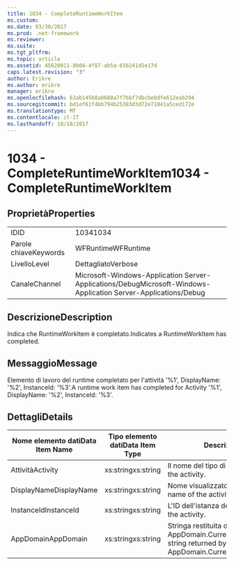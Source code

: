 ```yaml
---
title: 1034 - CompleteRuntimeWorkItem
ms.custom: 
ms.date: 03/30/2017
ms.prod: .net-framework
ms.reviewer: 
ms.suite: 
ms.tgt_pltfrm: 
ms.topic: article
ms.assetid: 45620011-8b04-4f87-ab5a-65b24145e17d
caps.latest.revision: "3"
author: Erikre
ms.author: erikre
manager: erikre
ms.openlocfilehash: 63ab145b8a0688a7f7bbf7dbcbe8dfe612eab294
ms.sourcegitcommit: bd1ef61f4bb794b25383d3d72e71041a5ced172e
ms.translationtype: MT
ms.contentlocale: it-IT
ms.lasthandoff: 10/18/2017
---
```

# <a name="1034---completeruntimeworkitem"></a><span data-ttu-id="0863e-102">1034 - CompleteRuntimeWorkItem</span><span class="sxs-lookup"><span data-stu-id="0863e-102">1034 - CompleteRuntimeWorkItem</span></span>
## <a name="properties"></a><span data-ttu-id="0863e-103">Proprietà</span><span class="sxs-lookup"><span data-stu-id="0863e-103">Properties</span></span>  
  
|||  
|-|-|  
|<span data-ttu-id="0863e-104">ID</span><span class="sxs-lookup"><span data-stu-id="0863e-104">ID</span></span>|<span data-ttu-id="0863e-105">1034</span><span class="sxs-lookup"><span data-stu-id="0863e-105">1034</span></span>|  
|<span data-ttu-id="0863e-106">Parole chiave</span><span class="sxs-lookup"><span data-stu-id="0863e-106">Keywords</span></span>|<span data-ttu-id="0863e-107">WFRuntime</span><span class="sxs-lookup"><span data-stu-id="0863e-107">WFRuntime</span></span>|  
|<span data-ttu-id="0863e-108">Livello</span><span class="sxs-lookup"><span data-stu-id="0863e-108">Level</span></span>|<span data-ttu-id="0863e-109">Dettagliato</span><span class="sxs-lookup"><span data-stu-id="0863e-109">Verbose</span></span>|  
|<span data-ttu-id="0863e-110">Canale</span><span class="sxs-lookup"><span data-stu-id="0863e-110">Channel</span></span>|<span data-ttu-id="0863e-111">Microsoft-Windows-Application Server-Applications/Debug</span><span class="sxs-lookup"><span data-stu-id="0863e-111">Microsoft-Windows-Application Server-Applications/Debug</span></span>|  
  
## <a name="description"></a><span data-ttu-id="0863e-112">Descrizione</span><span class="sxs-lookup"><span data-stu-id="0863e-112">Description</span></span>  
 <span data-ttu-id="0863e-113">Indica che RuntimeWorkItem è completato.</span><span class="sxs-lookup"><span data-stu-id="0863e-113">Indicates a RuntimeWorkItem has completed.</span></span>  
  
## <a name="message"></a><span data-ttu-id="0863e-114">Messaggio</span><span class="sxs-lookup"><span data-stu-id="0863e-114">Message</span></span>  
 <span data-ttu-id="0863e-115">Elemento di lavoro del runtime completato per l'attività '%1', DisplayName: '%2', InstanceId: '%3'.</span><span class="sxs-lookup"><span data-stu-id="0863e-115">A runtime work item has completed for Activity '%1', DisplayName: '%2', InstanceId: '%3'.</span></span>  
  
## <a name="details"></a><span data-ttu-id="0863e-116">Dettagli</span><span class="sxs-lookup"><span data-stu-id="0863e-116">Details</span></span>  
  
|<span data-ttu-id="0863e-117">Nome elemento dati</span><span class="sxs-lookup"><span data-stu-id="0863e-117">Data Item Name</span></span>|<span data-ttu-id="0863e-118">Tipo elemento dati</span><span class="sxs-lookup"><span data-stu-id="0863e-118">Data Item Type</span></span>|<span data-ttu-id="0863e-119">Descrizione</span><span class="sxs-lookup"><span data-stu-id="0863e-119">Description</span></span>|  
|--------------------|--------------------|-----------------|  
|<span data-ttu-id="0863e-120">Attività</span><span class="sxs-lookup"><span data-stu-id="0863e-120">Activity</span></span>|<span data-ttu-id="0863e-121">xs:string</span><span class="sxs-lookup"><span data-stu-id="0863e-121">xs:string</span></span>|<span data-ttu-id="0863e-122">Il nome del tipo di attività.</span><span class="sxs-lookup"><span data-stu-id="0863e-122">The type name of the activity.</span></span>|  
|<span data-ttu-id="0863e-123">DisplayName</span><span class="sxs-lookup"><span data-stu-id="0863e-123">DisplayName</span></span>|<span data-ttu-id="0863e-124">xs:string</span><span class="sxs-lookup"><span data-stu-id="0863e-124">xs:string</span></span>|<span data-ttu-id="0863e-125">Nome visualizzato dell'attività.</span><span class="sxs-lookup"><span data-stu-id="0863e-125">The display name of the activity.</span></span>|  
|<span data-ttu-id="0863e-126">InstanceId</span><span class="sxs-lookup"><span data-stu-id="0863e-126">InstanceId</span></span>|<span data-ttu-id="0863e-127">xs:string</span><span class="sxs-lookup"><span data-stu-id="0863e-127">xs:string</span></span>|<span data-ttu-id="0863e-128">L'ID dell'istanza dell'attività.</span><span class="sxs-lookup"><span data-stu-id="0863e-128">The instance id of the activity.</span></span>|  
|<span data-ttu-id="0863e-129">AppDomain</span><span class="sxs-lookup"><span data-stu-id="0863e-129">AppDomain</span></span>|<span data-ttu-id="0863e-130">xs:string</span><span class="sxs-lookup"><span data-stu-id="0863e-130">xs:string</span></span>|<span data-ttu-id="0863e-131">Stringa restituita da AppDomain.CurrentDomain.FriendlyName.</span><span class="sxs-lookup"><span data-stu-id="0863e-131">The string returned by AppDomain.CurrentDomain.FriendlyName.</span></span>|
